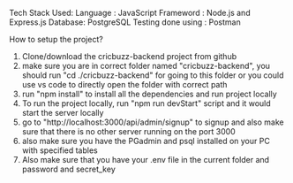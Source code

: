 Tech Stack Used:
  Language : JavaScript
  Frameword : Node.js and Express.js
  Database: PostgreSQL
  Testing done using : Postman

How to setup the project?
  1) Clone/download the cricbuzz-backend project from github
  2) make sure you are in correct folder named "cricbuzz-backend", you should run "cd ./cricbuzz-backend" for going to this folder or you could use vs code to directly open the folder with correct path
  3) run "npm install" to install all the dependencies and run project locally
  4) To run the project locally, run "npm run devStart" script and it would start the server locally
  5) go to "http://localhost:3000/api/admin/signup" to signup and also make sure that there is no other server running on the port 3000
  6) also make sure you have the PGadmin and psql installed on your PC with specified tables
  7) Also make sure that you have your .env file in the current folder and password and secret_key
